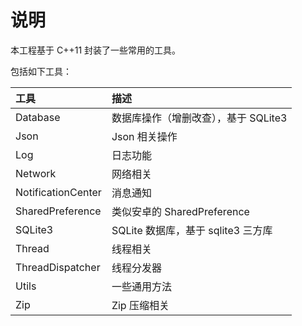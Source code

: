 # 说明


本工程基于 C++11 封装了一些常用的工具。

包括如下工具：

| 工具 | 描述 |
| :--- | :--- |
| Database | 数据库操作（增删改查），基于 SQLite3 |
| Json | Json 相关操作 |
| Log | 日志功能 |
| Network | 网络相关 |
| NotificationCenter | 消息通知 |
| SharedPreference | 类似安卓的 SharedPreference |
| SQLite3 | SQLite 数据库，基于 sqlite3 三方库|
| Thread | 线程相关 |
| ThreadDispatcher | 线程分发器 |
| Utils | 一些通用方法 |
| Zip | Zip 压缩相关 |
